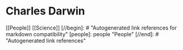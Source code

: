# Charles Darwin

[[People]] [[Science]]
[//begin]: # "Autogenerated link references for markdown compatibility"
[people]: people "People"
[//end]: # "Autogenerated link references"